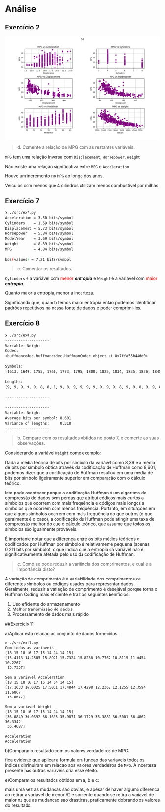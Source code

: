 # Análise

## Exercício 2

![Ex2](../assets/Ex2.png)

> d. Comente a relação de MPG com as restantes variáveis.

`MPG` tem uma relação inversa com `Displacement`, `Horsepower`, `Weight`

Não existe uma relação significativa entre `MPG` e `Acceleration`

Houve um incremento no `MPG` ao longo dos anos.

Veículos com menos que 4 cilindros utilizam menos combustível por milhas

## Exercício 7

```sh
❯ ./src/ex7.py
Acceleration = 3.50 bits/symbol
Cylinders    = 1.59 bits/symbol
Displacement = 5.73 bits/symbol
Horsepower   = 5.84 bits/symbol
ModelYear    = 3.69 bits/symbol
Weight       = 8.39 bits/symbol
MPG          = 4.84 bits/symbol

bps(values) = 7.21 bits/symbol
```

> c. Comentar os resultados.


`Cylinders` é a variável com <font color="red">menor</font> __*entropia*__ e
`Weight` é a variável com <font color="red">maior</font> __*entropia*__.

Quanto maior a entropia, menor a incerteza.

Significando que, quando temos maior entropia então podemos identificar padrões repetitivos
na nossa fonte de dados e poder comprimi-los.

## Exercício 8

```sh
❯ ./src/ex8.py
--------------------
Variable: Weight
Codec:
<huffmancodec.huffmancodec.HuffmanCodec object at 0x7ffa55b44dd0>

Symbols:
[1613, 1649, 1755, 1760, 1773, 1795, 1800, 1825, 1834, 1835, 1836, 1845, 1850, 1867, 1875, 1915, 1925, 1937, 1940, 1945, 1950, 1955, 1963, 1965, 1968, 1970, 1975, 1978, 1980, 1985, 1990, 1995, 2000, 2003, 2019, 2020, 2025, 2035, 2045, 2046, 2050, 2051, 2065, 2070, 2074, 2075, 2085, 2100, 2108, 2110, 2120, 2123, 2124, 2125, 2126, 2130, 2135, 2144, 2145, 2150, 2155, 2158, 2160, 2164, 2171, 2188, 2189, 2190, 2200, 2202, 2205, 2210, 2215, 2219, 2220, 2223, 2226, 2228, 2230, 2234, 2245, 2246, 2254, 2255, 2264, 2265, 2278, 2279, 2288, 2290, 2295, 2300, 2310, 2320, 2330, 2335, 2350, 2370, 2372, 2375, 2379, 2380, 2385, 2391, 2395, 2401, 2405, 2408, 2420, 2430, 2434, 2451, 2464, 2472, 2489, 2490, 2500, 2506, 2511, 2515, 2525, 2542, 2545, 2556, 2560, 2565, 2572, 2575, 2582, 2585, 2587, 2592, 2595, 2600, 2605, 2615, 2620, 2625, 2634, 2635, 2639, 2640, 2648, 2660, 2665, 2670, 2671, 2672, 2678, 2694, 2700, 2702, 2711, 2720, 2725, 2735, 2740, 2745, 2755, 2774, 2789, 2790, 2795, 2800, 2807, 2815, 2830, 2833, 2835, 2855, 2865, 2868, 2870, 2875, 2890, 2900, 2901, 2904, 2905, 2910, 2914, 2930, 2933, 2945, 2950, 2957, 2962, 2965, 2979, 2984, 2990, 3003, 3012, 3015, 3021, 3035, 3039, 3060, 3070, 3085, 3086, 3090, 3102, 3121, 3139, 3140, 3150, 3155, 3158, 3160, 3169, 3190, 3193, 3205, 3210, 3211, 3221, 3230, 3233, 3245, 3250, 3264, 3265, 3270, 3278, 3282, 3288, 3302, 3329, 3336, 3353, 3360, 3365, 3380, 3381, 3399, 3410, 3415, 3420, 3425, 3430, 3432, 3433, 3436, 3439, 3445, 3449, 3459, 3465, 3504, 3520, 3525, 3530, 3535, 3563, 3570, 3574, 3605, 3609, 3613, 3620, 3630, 3632, 3645, 3651, 3664, 3672, 3693, 3725, 3730, 3735, 3755, 3761, 3777, 3781, 3785, 3820, 3821, 3830, 3840, 3850, 3870, 3880, 3892, 3897, 3900, 3907, 3940, 3955, 3962, 3988, 4034, 4042, 4054, 4055, 4060, 4077, 4080, 4082, 4096, 4098, 4100, 4129, 4135, 4140, 4141, 4142, 4154, 4165, 4166, 4190, 4209, 4215, 4220, 4237, 4257, 4274, 4278, 4294, 4295, 4312, 4325, 4335, 4341, 4354, 4360, 4363, 4376, 4380, 4382, 4385, 4422, 4425, 4440, 4456, 4457, 4464, 4498, 4499, 4502, 4615, 4633, 4638, 4654, 4657, 4668, 4699, 4732, 4735, 4746, 4906, 4951, 4952, 4955, 4997, 5140]

Lengths:
[9, 9, 9, 9, 9, 8, 8, 8, 9, 8, 9, 9, 9, 9, 9, 9, 9, 8, 9, 9, 8, 9, 9, 8, 9, 9, 8, 9, 9, 7, 8, 9, 9, 9, 9, 9, 9, 9, 8, 9, 9, 9, 8, 9, 9, 9, 9, 9, 9, 8, 9, 9, 9, 7, 9, 7, 9, 9, 9, 9, 7, 9, 9, 8, 9, 9, 9, 8, 9, 9, 9, 9, 9, 9, 8, 9, 9, 9, 9, 9, 9, 9, 9, 9, 9, 7, 9, 9, 9, 9, 9, 7, 9, 9, 9, 9, 9, 9, 9, 9, 9, 9, 9, 9, 8, 9, 9, 8, 9, 9, 9, 9, 9, 9, 9, 9, 9, 9, 9, 9, 9, 8, 9, 9, 9, 9, 9, 9, 9, 9, 9, 9, 9, 9, 9, 9, 9, 9, 9, 8, 9, 9, 9, 9, 9, 8, 9, 9, 9, 9, 9, 9, 9, 7, 9, 9, 9, 9, 9, 9, 9, 9, 9, 8, 9, 9, 9, 9, 9, 9, 9, 9, 9, 9, 9, 9, 9, 9, 9, 9, 9, 8, 9, 7, 8, 9, 9, 9, 9, 9, 9, 9, 9, 9, 9, 9, 9, 9, 9, 9, 9, 9, 9, 9, 9, 9, 9, 9, 9, 9, 9, 9, 9, 9, 9, 9, 9, 9, 9, 9, 9, 9, 9, 9, 9, 9, 9, 9, 9, 9, 8, 9, 9, 9, 9, 9, 8, 9, 9, 8, 9, 9, 9, 9, 9, 9, 9, 9, 9, 9, 9, 9, 9, 9, 9, 9, 9, 9, 9, 9, 9, 9, 8, 8, 8, 8, 7, 8, 7, 8, 8, 8, 8, 8, 8, 8, 8, 8, 8, 8, 7, 8, 8, 8, 8, 8, 8, 7, 8, 8, 8, 8, 8, 8, 8, 8, 8, 8, 8, 8, 8, 8, 8, 8, 8, 8, 8, 8, 8, 8, 8, 8, 7, 8, 8, 8, 8, 8, 8, 8, 8, 8, 8, 8, 8, 8, 8, 8, 8, 8, 8, 8, 8, 8, 8, 8, 7, 8, 8, 8, 8, 8, 8, 8, 8, 8, 8, 8, 8, 8, 8, 8, 8, 8, 8, 8]

--------------------

--------------------
Variable: Weight
Average bits per symbol: 8.601
Variance of lengths:     0.318
--------------------
```

> b. Compare com os resultados obtidos no ponto 7,
> e comente as suas observações.

Considerando a variável `Weight` como exemplo:

Dada a média teórica de bits por símbolo da variável como 8,39
e a média de bits por símbolo obtida através da codificação de Huffman como 8,601,
podemos dizer que a codificação de Huffman resultou em uma média de bits por símbolo
ligeiramente superior em comparação com o cálculo teórico.

Isto pode acontecer porque a codificação Huffman é um algoritmo de compressão de dados
sem perdas que atribui códigos mais curtos a símbolos que ocorrem com mais frequência
e códigos mais longos a símbolos que ocorrem com menos frequência.
Portanto, em situações em que alguns símbolos ocorrem com mais frequência do que outros
(o que geralmente é o caso),
a codificação de Huffman pode atingir uma taxa de compressão melhor do que o cálculo teórico,
que assume que todos os símbolos são igualmente prováveis.

É importante notar que a diferença entre os bits médios teóricos
e codificados por Huffman por símbolo é relativamente pequena
(apenas 0,211 bits por símbolo),
o que indica que a entropia da variável não é significativamente afetada
pelo uso da codificação de Huffman.

> c. Como se pode reduzir a variância dos comprimentos,
> e qual é a importância disto?

A variação de comprimento é a variabilidade dos comprimentos de diferentes símbolos
ou códigos usados para representar dados.
Geralmente, reduzir a variação de comprimento é desejável
porque torna o Huffman Coding mais eficiente e traz os seguintes beníficios:

1. Uso eficiente do armazenamento
2. Melhor transmissão de dados
3. Processamento de dados mais rápido

##Exercicio 11

a)Aplicar esta relacao ao conjunto de dados fornecidos.

```shell
> ./src/ex11.py
Com todas as variaveis
[18 15 18 16 17 15 14 14 14 15]
[15.4113 14.2505 15.8971 15.7324 15.8238 10.7762 10.8115 11.0454 10.2267
 13.7537]

Sem a variavel Acceleration
[18 15 18 16 17 15 14 14 14 15]
[17.1633 16.0025 17.5031 17.4844 17.4298 12.2362 12.1255 12.3594 11.6867
 15.0677]

Sem a variavel Weight
[18 15 18 16 17 15 14 14 14 15]
[36.0849 36.0392 36.1695 35.9871 36.1729 36.3881 36.5001 36.4862 36.3342
 36.4687]

Acceleration
Acceleration

```
b)Comparar o resultado com os valores verdadeiros de MPG:


fica evidente que aplicar a formula em funcao das variaveis todos os indices diminuiram em relacao aos valores verdadeiros de `MPG`. A incerteza presente nas outras variaveis cria esse efeito.

e)Comparar os resultados obtidos em a, b e c:

mais uma vez as mudancas sao obvias, e apesar de haver alguma diferenca ao retirar a variavel de menor `MI` e somente quando se retira a variavel de maior `MI` que as mudancao sao drasticas, praticamente dobrando os valores do resultado.


